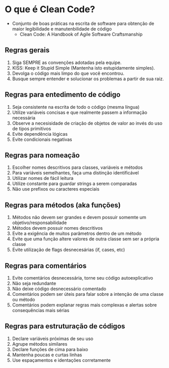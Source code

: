 # O que é Clean Code?

- Conjunto de boas práticas na escrita de software para obtenção de maior legibilidade e manutenbilidade de código
    - Clean Code: A Handbook of Agile Software Craftsmanship
    

## Regras gerais

1. Siga SEMPRE as convenções adotadas pela equipe.
2. KISS: Keep it Stupid Simple (Mantenha isto estupidamente simples).
3. Devolga o código mais limpo do que você encontrou.
4. Busque sempre entender e solucionar os problemas a partir de sua raiz.

## Regras para entedimento de código

1. Seja consistente na escrita de todo o código (mesma língua)
2. Utilize variáveis concisas e que realmente passem a informação necessária
3. Observe a necesisidade de criação de objetos de valor ao invés do uso de tipos primitivos
4. Evite dependência lógicas
5. Evite condicionais negativas

## Regras para nomeação

1. Escolher nomes descritivos para classes, variáveis e métodos
2. Para variáveis semelhantes, faça uma distinção identificável
3. Utilizar nomes de fácil leitura
4. Utilize constante para guardar strings a serem comparadas
5. Não use prefixos ou caracteres especiais

## Regras para métodos (aka funções)

1. Métodos não devem ser grandes e devem possuir somemte um objetivo/responsabilidade
2. Métodos devem possuir nomes descritivos
3. Evite a exigência de muitos parâmetros dentro de um método
4. Evite que uma função altere valores de outra classe sem ser a própria classe
5. Evite utilização de flags desnecesárias (if, cases, etc)

## Regras para comentários

1. Evite comentários desnecessária, torne seu código autoexplicativo
2. Não seja redundante
3. Não deixe código desnecessário comentado
4. Comentários podem ser úteis para falar sobre a intenção de uma classe ou método
5. Comentários podem explanar regras mais complexas e alertas sobre consequências mais sérias

## Regras para estruturação de códigos

1. Declare variáveis próximas de seu uso
2. Agrupe métodos similares
3. Declare funções de cima para baixo
4. Mantenha poucas e curtas linhas
5. Use espaçamentos e identações corretamente